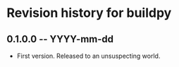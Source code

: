 # Revision history for buildpy

## 0.1.0.0 -- YYYY-mm-dd

* First version. Released to an unsuspecting world.
